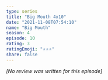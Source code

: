 ```yaml
---
type: series
title: "Big Mouth 4x10"
date: "2021-11-08T07:54:10"
name: "Big Mouth"
season: 4
episode: 10
rating: 3
ratingEmoji: "⭐️⭐️⭐️"
share: false
---
```


_[No review was written for this episode]_

